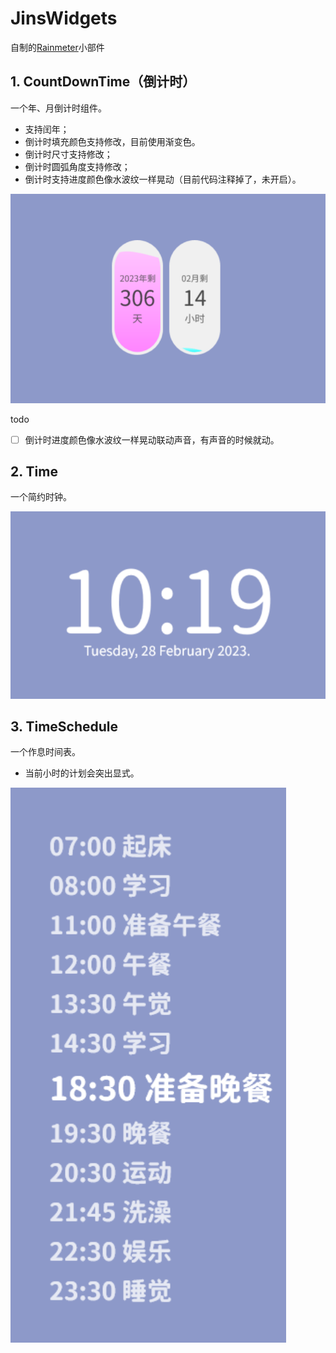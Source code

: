 # JinsWidgets

自制的[Rainmeter](https://www.rainmeter.net/)小部件

## 1. CountDownTime（倒计时）

一个年、月倒计时组件。

- 支持闰年；
- 倒计时填充颜色支持修改，目前使用渐变色。
- 倒计时尺寸支持修改；
- 倒计时圆弧角度支持修改；
- 倒计时支持进度颜色像水波纹一样晃动（目前代码注释掉了，未开启）。

![](./Preview/CountDownTimePreview.png)

todo

- [ ] 倒计时进度颜色像水波纹一样晃动联动声音，有声音的时候就动。

## 2. Time

一个简约时钟。

![](./Preview/TimePreview.png)

## 3. TimeSchedule

一个作息时间表。

- 当前小时的计划会突出显式。

![](./Preview/TimeSchedulePreview.png)

